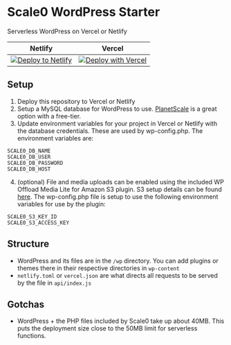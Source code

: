 # Scale0 WordPress Starter
Serverless WordPress on Vercel or Netlify

| Netlify | Vercel |
| --- | --- |
| [![Deploy to Netlify](https://www.netlify.com/img/deploy/button.svg)](https://app.netlify.com/start/deploy?repository=https://github.com/mitchmac/scale0-wordpress-starter) |[![Deploy with Vercel](https://vercel.com/button)](https://vercel.com/new/clone?repository-url=https%3A%2F%2Fgithub.com%2Fmitchmac%2Fscale0-wordpress-starter) |

## Setup
1. Deploy this repository to Vercel or Netlify
2. Setup a MySQL database for WordPress to use. [PlanetScale](https://planetscale.com/) is a great option with a free-tier.
3. Update environment variables for your project in Vercel or Netlify with the database credentials. These are used by wp-config.php. The environment variables are:
```
SCALE0_DB_NAME
SCALE0_DB_USER
SCALE0_DB_PASSWORD
SCALE0_DB_HOST
```
4. (optional) File and media uploads can be enabled using the included WP Offload Media Lite for Amazon S3 plugin. S3 setup details can be found [here](https://deliciousbrains.com/wp-offload-media/doc/amazon-s3-quick-start-guide/). The wp-config.php file is setup to use the following environment variables for use by the plugin:
```
SCALE0_S3_KEY_ID
SCALE0_S3_ACCESS_KEY
```

## Structure
- WordPress and its files are in the ```/wp``` directory. You can add plugins or themes there in their respective directories in ```wp-content```
- `netlify.toml` or `vercel.json` are what directs all requests to be served by the file in `api/index.js`

## Gotchas
- WordPress + the PHP files included by Scale0 take up about 40MB. This puts the deployment size close to the 50MB limit for serverless functions.